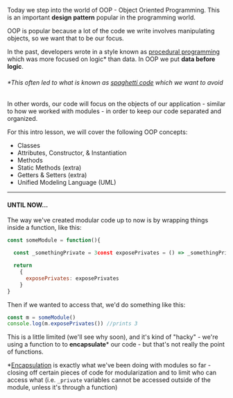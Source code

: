 
Today we step into the world of OOP - Object Oriented Programming. This is an important **design pattern** popular in the programming world.

OOP is popular because a lot of the code we write involves manipulating objects, so we want that to be our focus.

In the past, developers wrote in a style known as [procedural programming](https://en.wikipedia.org/wiki/Procedural_programming) which was more focused on logic* than data. In OOP we put **data before logic**.

###### *This often led to what is known as [spaghetti code](https://en.wikipedia.org/wiki/Spaghetti_code) which we want to avoid

In other words, our code will focus on the objects of our application - similar to how we worked with modules - in order to keep our code separated and organized.

For this intro lesson, we will cover the following OOP concepts:

-   Classes
-   Attributes, Constructor, & Instantiation
-   Methods
-   Static Methods (extra)
-   Getters & Setters (extra)
-   Unified Modeling Language (UML)

  

----------

#### **UNTIL NOW...**

The way we've created modular code up to now is by wrapping things inside a function, like this:

```js
const someModule = function(){

  const _somethingPrivate = 3const exposePrivates = () => _somethingPrivate

  return 
    {
      exposePrivates: exposePrivates
    }
}
```
Then if we wanted to access that, we'd do something like this:

```js
const m = someModule()
console.log(m.exposePrivates()) //prints 3﻿﻿
```
This is a little limited (we'll see why soon), and it's kind of "hacky" - we're using a function to to **encapsulate*** our code - but that's not really the point of functions.

*[Encapsulation](https://en.wikipedia.org/wiki/Encapsulation_(computer_programming)) is exactly what we've been doing with modules so far - closing off certain pieces of code for modularization and to limit who can access what (i.e. `_private` variables cannot be accessed outside of the module, unless it's through a function)
